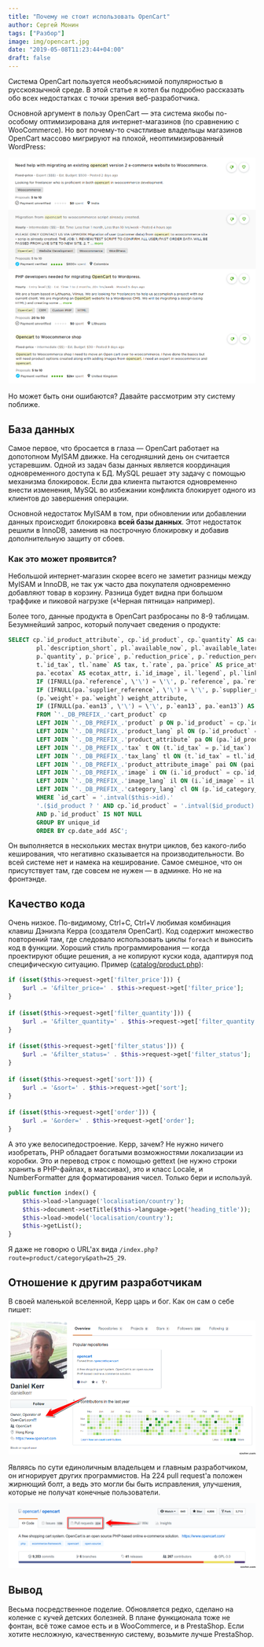 ```yaml
---
title: "Почему не стоит использовать OpenCart"
author: Сергей Монин
tags: ["Разбор"]
image: img/opencart.jpg
date: "2019-05-08T11:23:44+04:00"
draft: false
---
```


Система OpenCart пользуется необъяснимой популярностью в русскоязычной среде. В этой статье я хотел бы подробно рассказать обо всех недостатках с точки зрения веб-разработчика.

Основной аргумент в пользу OpenCart — эта система якобы по-особому оптимизирована для интернет-магазинов (по сравнению с WooCommerce). Но вот почему-то счастливые владельцы магазинов OpenCart массово мигрируют на плохой, неоптимизированный WordPress:

![Миграция с OpenCart на WooCommerce](./img/opencart_migration.png)

Но может быть они ошибаются? Давайте рассмотрим эту систему поближе.

## База данных

Самое первое, что бросается в глаза — OpenCart работает на допотопном MyISAM движке. На сегодняшний день он считается устаревшим. Одной из задач базы данных является координация одновременного доступа к БД. MySQL решает эту задачу с помощью механизма блокировок. Если два клиента пытаются одновременно внести изменения, MySQL во избежании конфликта блокирует одного из клиентов до завершения операции.  

Основной недостаток MyISAM в том, при обновлении или добавлении данных происходит блокировка **всей базы данных**. Этот недостаток решили в InnoDB, заменив на построчную блокировку и добавив дополнительную защиту от сбоев.

### Как это может проявится?
Небольшой интернет-магазин скорее всего не заметит разницы между MyISAM и InnoDB, не так уж часто два покупателя одновременно добавляют товар в корзину. Разница будет видна при большом траффике и пиковой нагрузке («Черная пятница» например).

Более того, данные продукта в OpenCart разбросаны по 8-9 таблицам. Безумнейший запрос, который получает сведения о продукте:

```sql
SELECT cp.`id_product_attribute`, cp.`id_product`, cp.`quantity` AS cart_quantity, pl.`name`,
		pl.`description_short`, pl.`available_now`, pl.`available_later`, p.`id_product`, p.`id_category_default`, p.`id_supplier`, p.`id_manufacturer`, p.`id_tax`, p.`on_sale`, p.`ecotax`,
		p.`quantity`, p.`price`, p.`reduction_price`, p.`reduction_percent`, p.`reduction_from`, p.`reduction_to`, p.`weight`, p.`out_of_stock`, p.`active`, p.`date_add`, p.`date_upd`,
		t.`id_tax`, tl.`name` AS tax, t.`rate`, pa.`price` AS price_attribute, pa.`quantity` AS quantity_attribute, 
        pa.`ecotax` AS ecotax_attr, i.`id_image`, il.`legend`, pl.`link_rewrite`, cl.`link_rewrite` AS category, CONCAT(cp.`id_product`, cp.`id_product_attribute`) AS unique_id,
        IF (IFNULL(pa.`reference`, \'\') = \'\', p.`reference`, pa.`reference`) AS reference, 
        IF (IFNULL(pa.`supplier_reference`, \'\') = \'\', p.`supplier_reference`, pa.`supplier_reference`) AS supplier_reference, 
        (p.`weight`+ pa.`weight`) weight_attribute,
        IF (IFNULL(pa.`ean13`, \'\') = \'\', p.`ean13`, pa.`ean13`) AS ean13
		FROM `'._DB_PREFIX_.'cart_product` cp
		LEFT JOIN `'._DB_PREFIX_.'product` p ON p.`id_product` = cp.`id_product`
		LEFT JOIN `'._DB_PREFIX_.'product_lang` pl ON (p.`id_product` = pl.`id_product` AND pl.`id_lang` = '.intval($this->id_lang).')
		LEFT JOIN `'._DB_PREFIX_.'product_attribute` pa ON (pa.`id_product_attribute` = cp.`id_product_attribute`)
		LEFT JOIN `'._DB_PREFIX_.'tax` t ON (t.`id_tax` = p.`id_tax`)
		LEFT JOIN `'._DB_PREFIX_.'tax_lang` tl ON (t.`id_tax` = tl.`id_tax` AND tl.`id_lang` = '.intval($this->id_lang).')
		LEFT JOIN `'._DB_PREFIX_.'product_attribute_image` pai ON (pai.`id_product_attribute` = cp.`id_product_attribute`)
		LEFT JOIN `'._DB_PREFIX_.'image` i ON (i.`id_product` = cp.`id_product` AND (IF(pai.`id_image`, pai.`id_image` = i.`id_image`, i.`cover` = 1)))
		LEFT JOIN `'._DB_PREFIX_.'image_lang` il ON (i.`id_image` = il.`id_image` AND il.`id_lang` = '.intval($this->id_lang).')
		LEFT JOIN `'._DB_PREFIX_.'category_lang` cl ON (p.`id_category_default` = cl.`id_category` AND cl.`id_lang` = '.intval($this->id_lang).')
		WHERE `id_cart` = '.intval($this->id).'
		'.($id_product ? ' AND cp.`id_product` = '.intval($id_product) : '').'
		AND p.`id_product` IS NOT NULL
		GROUP BY unique_id
		ORDER BY cp.date_add ASC';
```

Он выполняется в нескольких местах внутри циклов, без какого-либо кеширования, что негативно сказывается на производительности. Во всей системе нет и намека на кеширование. Самое смешное, что он присутствует там, где совсем не нужен — в админке. Но не на фронтэнде.  

## Качество кода

Очень низкое. По-видимому, Ctrl+C, Ctrl+V любимая комбинация клавиш Дэниэла Керра (создателя OpenCart). Код содержит множество повторений там, где следовало использовать циклы `foreach` и выносить код в функции. Хороший стиль программирования — когда проектируют общие решения, а не копируют куски кода, адаптируя под специфическую ситуацию. Пример ([catalog/product.php](https://github.com/opencart/opencart/blob/fc7c882cd5ba872e4ef21e71773a38f7b8f1ea33/upload/admin/controller/catalog/product.php)): 

```php
if (isset($this->request->get['filter_price'])) {
    $url .= '&filter_price=' . $this->request->get['filter_price'];
}

if (isset($this->request->get['filter_quantity'])) {
    $url .= '&filter_quantity=' . $this->request->get['filter_quantity'];
}

if (isset($this->request->get['filter_status'])) {
    $url .= '&filter_status=' . $this->request->get['filter_status'];
}
    
if (isset($this->request->get['sort'])) {
	$url .= '&sort=' . $this->request->get['sort'];
}
	
if (isset($this->request->get['order'])) {
    $url .= '&order=' . $this->request->get['order'];
}
```

А это уже велосипедостроение. Керр, зачем? Не нужно ничего изобретать, PHP обладает богатыми возможностями локализации из коробки. Это и перевод строк с помощью gettext (не нужно строки хранить в PHP-файлах, в массивах), это и класс Locale, и NumberFormatter для форматирования чисел. Только бери и используй. 

```php
public function index() {
    $this->load->language('localisation/country');
	$this->document->setTitle($this->language->get('heading_title'));
	$this->load->model('localisation/country');
	$this->getList();
}
```

Я даже не говорю о URL'ах вида `/index.php?route=product/category&path=25_29`. 

## Отношение к другим разработчикам

В своей маленькой вселенной, Керр царь и бог. Как он сам о себе пишет:

![Перевод: Владелец, Оператор OpenCart.com!!!](./img/kerr.png)

Являясь по сути единоличным владельцем и главным разработчиком, он игнорирует других программистов. На 224 pull request'а положен жирнющий болт, а ведь это могли бы быть исправления, улучшения, которые не получат конечные пользователи.
  
![Pull requests на гитхабе, висят ещё с 2016-го года](./img/pull_requests.png)

## Вывод

Весьма посредственное поделие. Обновляется редко, сделано на коленке с кучей детских болезней. В плане функционала тоже не фонтан, всё тоже самое есть и в WooCommerce, и в PrestaShop. Если хотите несложную, качественную систему, возьмите лучше PrestaShop.  
